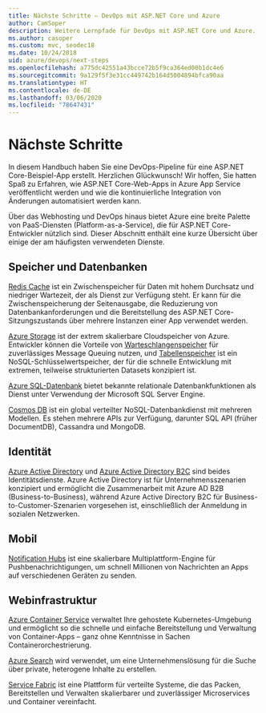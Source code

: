 ```yaml
---
title: Nächste Schritte – DevOps mit ASP.NET Core und Azure
author: CamSoper
description: Weitere Lernpfade für DevOps mit ASP.NET Core und Azure.
ms.author: casoper
ms.custom: mvc, seodec18
ms.date: 10/24/2018
uid: azure/devops/next-steps
ms.openlocfilehash: a775dc42551a43bcce72b5f9ca364ed00b1dc4e6
ms.sourcegitcommit: 9a129f5f3e31cc449742b164d5004894bfca90aa
ms.translationtype: HT
ms.contentlocale: de-DE
ms.lasthandoff: 03/06/2020
ms.locfileid: "78647431"
---
```

# <a name="next-steps"></a>Nächste Schritte

In diesem Handbuch haben Sie eine DevOps-Pipeline für eine ASP.NET Core-Beispiel-App erstellt. Herzlichen Glückwunsch! Wir hoffen, Sie hatten Spaß zu Erfahren, wie ASP.NET Core-Web-Apps in Azure App Service veröffentlicht werden und wie die kontinuierliche Integration von Änderungen automatisiert werden kann.

Über das Webhosting und DevOps hinaus bietet Azure eine breite Palette von PaaS-Diensten (Platform-as-a-Service), die für ASP.NET Core-Entwickler nützlich sind. Dieser Abschnitt enthält eine kurze Übersicht über einige der am häufigsten verwendeten Dienste.

## <a name="storage-and-databases"></a>Speicher und Datenbanken

[Redis Cache](/azure/redis-cache/) ist ein Zwischenspeicher für Daten mit hohem Durchsatz und niedriger Wartezeit, der als Dienst zur Verfügung steht. Er kann für die Zwischenspeicherung der Seitenausgabe, die Reduzierung von Datenbankanforderungen und die Bereitstellung des ASP.NET Core-Sitzungszustands über mehrere Instanzen einer App verwendet werden.

[Azure Storage](/azure/storage/) ist der extrem skalierbare Cloudspeicher von Azure. Entwickler können die Vorteile von [Warteschlangenspeicher](/azure/storage/queues/storage-queues-introduction) für zuverlässiges Message Queuing nutzen, und [Tabellenspeicher](/azure/storage/tables/table-storage-overview) ist ein NoSQL-Schlüsselwertspeicher, der für die schnelle Entwicklung mit extremen, teilweise strukturierten Datasets konzipiert ist.

[Azure SQL-Datenbank](/azure/sql-database/) bietet bekannte relationale Datenbankfunktionen als Dienst unter Verwendung der Microsoft SQL Server Engine.

[Cosmos DB](/azure/cosmos-db/) ist ein global verteilter NoSQL-Datenbankdienst mit mehreren Modellen. Es stehen mehrere APIs zur Verfügung, darunter SQL API (früher DocumentDB), Cassandra und MongoDB.

## <a name="identity"></a>Identität

[Azure Active Directory](/azure/active-directory/) und [Azure Active Directory B2C](/azure/active-directory-b2c/) sind beides Identitätsdienste. Azure Active Directory ist für Unternehmensszenarien konzipiert und ermöglicht die Zusammenarbeit mit Azure AD B2B (Business-to-Business), während Azure Active Directory B2C für Business-to-Customer-Szenarien vorgesehen ist, einschließlich der Anmeldung in sozialen Netzwerken.

## <a name="mobile"></a>Mobil

[Notification Hubs](/azure/notification-hubs/) ist eine skalierbare Multiplattform-Engine für Pushbenachrichtigungen, um schnell Millionen von Nachrichten an Apps auf verschiedenen Geräten zu senden.

## <a name="web-infrastructure"></a>Webinfrastruktur

[Azure Container Service](/azure/aks/) verwaltet Ihre gehostete Kubernetes-Umgebung und ermöglicht so die schnelle und einfache Bereitstellung und Verwaltung von Container-Apps – ganz ohne Kenntnisse in Sachen Containerorchestrierung.

[Azure Search](/azure/search/) wird verwendet, um eine Unternehmenslösung für die Suche über private, heterogene Inhalte zu erstellen.

[Service Fabric](/azure/service-fabric/) ist eine Plattform für verteilte Systeme, die das Packen, Bereitstellen und Verwalten skalierbarer und zuverlässiger Microservices und Container vereinfacht.
